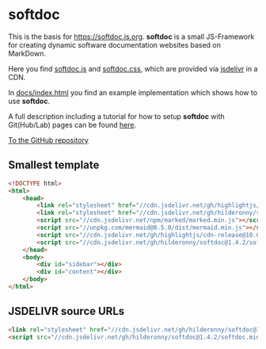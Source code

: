 # softdoc

This is the basis for https://softdoc.js.org. **softdoc** is a small JS-Framework for creating dynamic software documentation websites based on MarkDown.

Here you find [softdoc.js](softdoc.js) and [softdoc.css](softdoc.css), which are provided via [jsdelivr](https://www.jsdelivr.com/?docs=gh) in a CDN.

In [docs/index.html](docs/index.html) you find an example implementation which shows how to use **softdoc**.

A full description including a tutorial for how to setup **softdoc** with Git(Hub/Lab) pages can be found [here](https://softdoc.js.org).

[To the GitHub repository](https://github.com/hilderonny/softdoc)

## Smallest template

```html
<!DOCTYPE html>
<html>
    <head>
        <link rel="stylesheet" href="//cdn.jsdelivr.net/gh/highlightjs/cdn-release@10.0.0/build/styles/solarized-light.min.css">
        <link rel="stylesheet" href="//cdn.jsdelivr.net/gh/hilderonny/softdoc@1.4.2/softdoc.css">
        <script src="//cdn.jsdelivr.net/npm/marked/marked.min.js"></script>
        <script src="//unpkg.com/mermaid@8.5.0/dist/mermaid.min.js"></script>
        <script src="//cdn.jsdelivr.net/gh/highlightjs/cdn-release@10.0.0/build/highlight.min.js"></script>
        <script src="//cdn.jsdelivr.net/gh/hilderonny/softdoc@1.4.2/softdoc.min.js"></script>
    </head>
    <body>
        <div id="sidebar"></div>
        <div id="content"></div>
    </body>
</html>
```

## JSDELIVR source URLs

```html
<link rel="stylesheet" href="//cdn.jsdelivr.net/gh/hilderonny/softdoc@1.4.2/softdoc.css">
<script src="//cdn.jsdelivr.net/gh/hilderonny/softdoc@1.4.2/softdoc.min.js"></script>
```